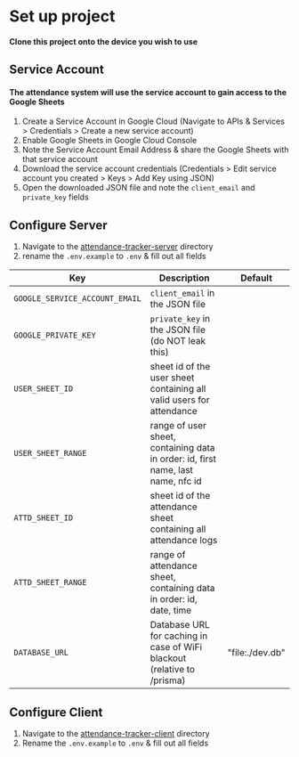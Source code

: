 # Set up project

#### Clone this project onto the device you wish to use

## Service Account

#### The attendance system will use the service account to gain access to the Google Sheets

1. Create a Service Account in Google Cloud (Navigate to APIs & Services > Credentials > Create a new service account)
2. Enable Google Sheets in Google Cloud Console
3. Note the Service Account Email Address & share the Google Sheets with that service account
4. Download the service account credentials (Credentials > Edit service account you created > Keys > Add Key using JSON)
5. Open the downloaded JSON file and note the `client_email` and `private_key` fields

## Configure Server

1. Navigate to the [attendance-tracker-server](/attendance-tracker-server/) directory
2. rename the `.env.example` to `.env` & fill out all fields

| Key                            | Description                                                                      | Default         |
| ------------------------------ | -------------------------------------------------------------------------------- | --------------- |
| `GOOGLE_SERVICE_ACCOUNT_EMAIL` | `client_email` in the JSON file                                                  |                 |
| `GOOGLE_PRIVATE_KEY`           | `private_key` in the JSON file (do NOT leak this)                                |                 |
| `USER_SHEET_ID`                | sheet id of the user sheet containing all valid users for attendance             |                 |
| `USER_SHEET_RANGE`             | range of user sheet, containing data in order: id, first name, last name, nfc id |                 |
| `ATTD_SHEET_ID`                | sheet id of the attendance sheet containing all attendance logs                  |                 |
| `ATTD_SHEET_RANGE`             | range of attendance sheet, containing data in order: id, date, time              |                 |
| `DATABASE_URL`                 | Database URL for caching in case of WiFi blackout (relative to /prisma)          | "file:./dev.db" |

## Configure Client

1. Navigate to the [attendance-tracker-client](/attendance-tracker-client/) directory
2. Rename the `.env.example` to `.env` & fill out all fields
